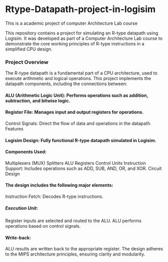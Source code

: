 # Rtype-Datapath-project-in-logisim
This is a academic project of computer Architecture Lab course  

This repository contains a project for simulating an R-type datapath using Logisim. It was developed as part of a Computer Architecture Lab course to demonstrate the core working principles of R-type instructions in a simplified CPU design.

### Project Overview
The R-type datapath is a fundamental part of a CPU architecture, used to execute arithmetic and logical operations. This project implements the datapath components, including the connections between:

#### ALU (Arithmetic Logic Unit): Performs operations such as addition, subtraction, and bitwise logic.
#### Register File: Manages input and output registers for operations.
Control Signals: Direct the flow of data and operations in the datapath.
Features
#### Logisim Design: Fully functional R-type datapath simulated in Logisim.
#### Components Used:
Multiplexers (MUX)
Splitters
ALU
Registers
Control Units
Instruction Support: Includes operations such as ADD, SUB, AND, OR, and XOR.
Circuit Design
#### The design includes the following major elements:

Instruction Fetch: Decodes R-type instructions.
##### Execution Unit:
Register inputs are selected and routed to the ALU.
ALU performs operations based on control signals.
#### Write-back:
ALU results are written back to the appropriate register.
The design adheres to the MIPS architecture principles, ensuring clarity and modularity.


